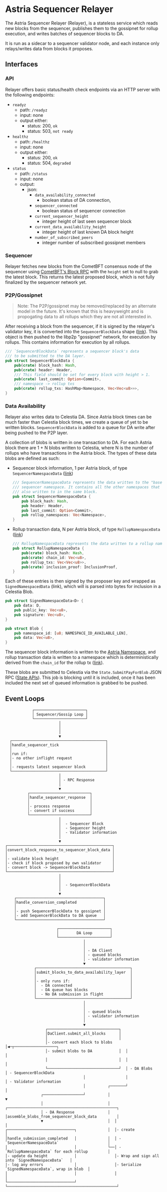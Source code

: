 # Astria Sequencer Relayer

The Astria Sequencer Relayer (Relayer), is a stateless service which reads new
blocks from the sequencer, publishes them to the gossipnet for rollup execution,
and writes batches of sequencer blocks to DA.

It is run as a sidecar to a sequencer validator node, and each instance only
relays/writes data from blocks it proposes.

## Interfaces

### API

Relayer offers basic status/health check endpoints via an HTTP server with the
following endpoints:

- `readyz`
  - path: `/readyz`
  - input: none
  - output either:
    - status: 200, `ok`
    - status: 503, `not ready`
- `healthz`
  - path: `/healthz`
  - input: none
  - output either:
    - status: 200, `ok`
    - status: 504, `degraded`
- `status`
  - path: `/status`
  - input: none
  - output:
    - json:
      - `data_availability_connected`
        - boolean status of DA connection,
      - `sequencer_connected`
        - boolean status of sequencer connection
      - `current_sequencer_height`
        - integer height of last seen sequencer block
      - `current_data_availability_height`
        - integer height of last known DA block height
      - `number_of_subscribed_peers`
        - integer number of subscribed gossipnet members

### Sequencer

Relayer fetches new blocks from the CometBFT consensus node of the sequencer
using [CometBFT's Block RPC](https://docs.cometbft.com/v0.37/spec/rpc/#block)
with the `height` set to null to grab the latest block. This returns the latest
proposed block, which is not fully finalized by the sequencer network yet.

### P2P/Gossipnet

> Note: The P2P/gossipnet may be removed/replaced by an alternate model in the
> future. It's known that this is heavyweight and is propogating data to all
> rollups which they are not all interested in.

After receiving a block from the sequencer, if it is signed by the relayer's
validator key, it is converted into the `SequencerBlockData` shape
([link](https://github.com/astriaorg/astria/blob/7ebb743ed6f1d9eef69372f2cbb4ab9cbe2668b3/crates/astria-sequencer-types/src/sequencer_block_data.rs#L39-L46)).
This object is then pushed to the libp2p "gossipnet" network, for execution by
rollups. This contains information for execution by all rollups.

```rust
/// `SequencerBlockData` represents a sequencer block's data
/// to be submitted to the DA layer.
pub struct SequencerBlockData {
    pub(crate) block_hash: Hash,
    pub(crate) header: Header,
    /// This field should be set for every block with height > 1.
    pub(crate) last_commit: Option<Commit>,
    /// namespace -> rollup txs
    pub(crate) rollup_txs: HashMap<Namespace, Vec<Vec<u8>>>,
}
```

### Data Availability

Relayer also writes data to Celestia DA. Since Astria block times can be much
faster than Celestia block times, we create a queue of yet to be written blocks.
`SequencerBlockData` is added to a queue for DA write after being pushed to the
P2P layer.

A collection of blobs is written in one transaction to DA. For each Astria block
there are 1 + N blobs written to Celestia, where N is the number of rollups who
have transactions in the Astria block. The types of these data blobs are defined
as such:

- Sequencer block information, 1 per Astria block, of type
  `SequencerNamespaceData`
  ([link](https://github.com/astriaorg/astria/blob/main/crates/astria-sequencer-relayer/src/data_availability.rs#L147))

  ```rust
  /// SequencerNamespaceData represents the data written to the "base"
  /// sequencer namespace. It contains all the other namespaces that were
  /// also written to in the same block.
  pub struct SequencerNamespaceData {
      pub block_hash: Hash,
      pub header: Header,
      pub last_commit: Option<Commit>,
      pub rollup_namespaces: Vec<Namespace>,
  }
  ```

- Rollup transaction data, N per Astria block, of type `RollupNamespaceData`
  ([link](https://github.com/astriaorg/astria/blob/main/crates/astria-sequencer-relayer/src/data_availability.rs#L158))

  ```rust
  /// RollupNamespaceData represents the data written to a rollup namespace.
  pub struct RollupNamespaceData {
      pub(crate) block_hash: Hash,
      pub(crate) chain_id: Vec<u8>,
      pub rollup_txs: Vec<Vec<u8>>,
      pub(crate) inclusion_proof: InclusionProof,
  }
  ```

Each of these entries is then signed by the proposer key and wrapped as
`SignedNamespacedData` (link), which will is parsed into bytes for inclusion in
a Celestia Blob.

```rust
pub struct SignedNamespaceData<D> {
    pub data: D,
    pub public_key: Vec<u8>,
    pub signature: Vec<u8>,
}

pub struct Blob {
    pub namespace_id: [u8; NAMESPACE_ID_AVAILABLE_LEN],
    pub data: Vec<u8>,
}
```

The sequencer block information is written to the [Astria
Namespace](https://github.com/astriaorg/astria/blob/7ebb743ed6f1d9eef69372f2cbb4ab9cbe2668b3/crates/astria-sequencer-types/src/namespace.rs#L21),
and rollup transaction data is written to a namespace which is deterministically
derived from the `chain_id` for the rollup tx
([link](https://github.com/astriaorg/astria/blob/7ebb743ed6f1d9eef69372f2cbb4ab9cbe2668b3/crates/astria-sequencer-types/src/namespace.rs#L44)).

These blobs are submitted to Celestia via the `State.SubmitPayForBlob` JSON RPC
([State APIs](https://node-rpc-docs.celestia.org/#state)). This job is blocking
until it is included, once it has been included the next set of queued
information is grabbed to be pushed.

## Event Loops

```text
            ┌───────────────────────┐
            │ Sequencer/Gossip Loop │
            └───────────────────────┘
                        │
                        │
                        │
                        ▼
  ┌──────────────────────────────────────────┐
  │handle_sequencer_tick                     │
  │                                          │
  │run if:                                   │
  │- no other inflight request               │
  │                                          │
  │- requests latest sequencer block         │
  └──────────────────────────────────────────┘
                        │
                        │ - RPC Response
                        │
                        ▼
          ┌───────────────────────────┐
          │handle_sequencer_response  │
          │                           │
          │- process response         │
          │- convert if success       │
          └───────────────────────────┘
                        │
                        │  - Sequencer Block
                        │  - Sequencer height
                        │  - Validator information
                        │
                        ▼
┌───────────────────────────────────────────────┐
│convert_block_response_to_sequencer_block_data │
│                                               │
│- validate block height                        │
│- check if block proposed by own validator     │
│- convert block -> SequencerBlockData          │
└───────────────────────────────────────────────┘
                        │
                        │
                        │  - SequencerBlockData
                        │
                        ▼
    ┌───────────────────────────────────────┐
    │handle_conversion_completed            │
    │                                       │
    │- push SequencerBlockData to gossipnet │
    │- add SequencerBlockData to DA queue   │
    └───────────────────────────────────────┘
```
<!-- markdownlint-disable MD013 -->
```text
                       ┌───────────────────────┐
                       │        DA Loop        │
                       └───────────────────────┘
                                   │
                                   │
                                   │ - DA Client
                                   │ - queued blocks
                                   │ - validator information
                                   ▼
             ┌──────────────────────────────────────────┐
             │submit_blocks_to_data_availability_layer  │
             │                                          │
             │- only runs if:                           │
             │  - DA connected                          │
             │  - DA queue has blocks                   │
             │  - No DA submission in flight            │
             └──────────────────────────────────────────┘
                                   │
                                   │
                                   │ - queued blocks
                                   │ - validator information
                                   │
                                   ▼
                  ┌────────────────────────────────┐
                  │DaClient.submit_all_blocks      │
                  │                                │
                  │- convert each block to blobs   │◀─┬───────────────────┐
                  │- submit blobs to DA            │  │                   │
                  │                                │  │                   │
                  └────────────────────────────────┘  │ - DA Blobs        │ - SequencerBlockData
                                   │                  │                   │ - Validator information
                                   │          ┌───────┘                   │
                ┌──────────────────┘          │                           ▼
                │                             │  ┌─────────────────────────────────────────────────┐
                │ - DA Response               │  │assemble_blobs_from_sequencer_block_data         │
                ▼                             │  │                                                 │
┌──────────────────────────────┐              │  │- create                                         │
│handle_submission_completed   │              │  │ - `SequencerNamespaceData`                      │
│                              │              └──│ - `RollupNamespaceData` for each rollup         │
│- update da height            │                 │- Wrap and sign all into `SignedNamespaceData`   │
│- log any errors              │                 │- Serialize `SignedNamespaceData`, wrap in blob  │
│                              │                 │                                                 │
└──────────────────────────────┘                 └─────────────────────────────────────────────────┘
```
<!-- markdownlint-enable MD013 -->
